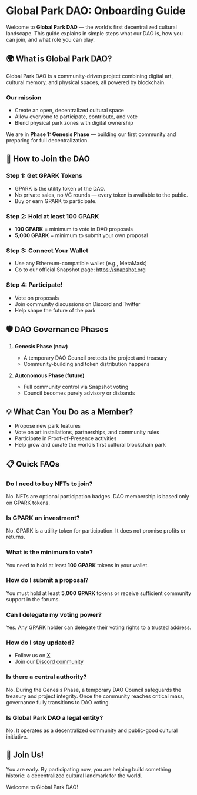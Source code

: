 # Global Park DAO: Onboarding Guide

Welcome to **Global Park DAO** — the world’s first decentralized cultural landscape. This guide explains in simple steps what our DAO is, how you can join, and what role you can play.

## 🌍 What is Global Park DAO?

Global Park DAO is a community-driven project combining digital art, cultural memory, and physical spaces, all powered by blockchain.

### Our mission

* Create an open, decentralized cultural space
* Allow everyone to participate, contribute, and vote
* Blend physical park zones with digital ownership

We are in **Phase 1: Genesis Phase** — building our first community and preparing for full decentralization.

## 🤝 How to Join the DAO

### Step 1: Get GPARK Tokens

* GPARK is the utility token of the DAO.
* No private sales, no VC rounds — every token is available to the public.
* Buy or earn GPARK to participate.

### Step 2: Hold at least 100 GPARK

* **100 GPARK** = minimum to vote in DAO proposals
* **5,000 GPARK** = minimum to submit your own proposal

### Step 3: Connect Your Wallet

* Use any Ethereum-compatible wallet (e.g., MetaMask)
* Go to our official Snapshot page: https://snapshot.org
### Step 4: Participate!

* Vote on proposals
* Join community discussions on Discord and Twitter
* Help shape the future of the park

## 🛡️ DAO Governance Phases

1. **Genesis Phase (now)**

   * A temporary DAO Council protects the project and treasury
   * Community-building and token distribution happens

2. **Autonomous Phase (future)**

   * Full community control via Snapshot voting
   * Council becomes purely advisory or disbands

## 💡 What Can You Do as a Member?

* Propose new park features
* Vote on art installations, partnerships, and community rules
* Participate in Proof-of-Presence activities
* Help grow and curate the world’s first cultural blockchain park

## 📋 Quick FAQs

### Do I need to buy NFTs to join?

No. NFTs are optional participation badges. DAO membership is based only on GPARK tokens.

### Is GPARK an investment?

No. GPARK is a utility token for participation. It does not promise profits or returns.

### What is the minimum to vote?

You need to hold at least **100 GPARK** tokens in your wallet.

### How do I submit a proposal?

You must hold at least **5,000 GPARK** tokens or receive sufficient community support in the forums.

### Can I delegate my voting power?

Yes. Any GPARK holder can delegate their voting rights to a trusted address.

### How do I stay updated?

* Follow us on [X](https://x.com/globalpark_io)
* Join our [Discord community](https://discord.gg/czb5W4UuZv)

### Is there a central authority?

No. During the Genesis Phase, a temporary DAO Council safeguards the treasury and project integrity. Once the community reaches critical mass, governance fully transitions to DAO voting.

### Is Global Park DAO a legal entity?

No. It operates as a decentralized community and public-good cultural initiative.

## 🎉 Join Us!

You are early. By participating now, you are helping build something historic: a decentralized cultural landmark for the world.

Welcome to Global Park DAO!

